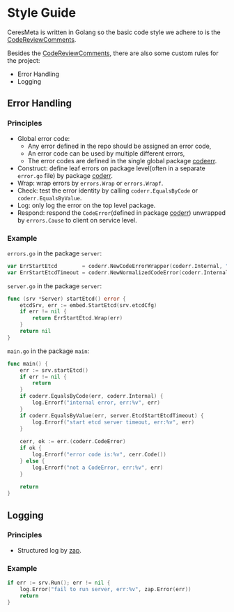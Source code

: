 # Style Guide
CeresMeta is written in Golang so the basic code style we adhere to is the [CodeReviewComments](https://github.com/golang/go/wiki/CodeReviewComments).

Besides the [CodeReviewComments](https://github.com/golang/go/wiki/CodeReviewComments), there are also some custom rules for the project:
- Error Handling
- Logging

## Error Handling
### Principles
- Global error code:
  - Any error defined in the repo should be assigned an error code,
  - An error code can be used by multiple different errors,
  - The error codes are defined in the single global package [codeerr](https://github.com/CeresDB/ceresmeta/tree/main/pkg/coderr).
- Construct: define leaf errors on package level(often in a separate `error.go` file) by package [coderr](https://github.com/CeresDB/ceresmeta/tree/main/pkg/coderr).
- Wrap: wrap errors by `errors.Wrap` or `errors.Wrapf`.
- Check: test the error identity by calling `coderr.EqualsByCode` or `coderr.EqualsByValue`.
- Log: only log the error on the top level package.
- Respond: respond the `CodeError`(defined in package [coderr](https://github.com/CeresDB/ceresmeta/tree/main/pkg/coderr)) unwrapped by `errors.Cause` to client on service level.

### Example
`errors.go` in the package `server`:
```go
var ErrStartEtcd        = coderr.NewCodeErrorWrapper(coderr.Internal, "fail to start embed etcd")
var ErrStartEtcdTimeout = coderr.NewNormalizedCodeError(coderr.Internal, "fail to start etcd server in time")
```

`server.go` in the package `server`:
```go
func (srv *Server) startEtcd() error {
    etcdSrv, err := embed.StartEtcd(srv.etcdCfg)
    if err != nil {
        return ErrStartEtcd.Wrap(err)
    }
    return nil
}
```

`main.go` in the package `main`:
```go
func main() {
    err := srv.startEtcd()
    if err != nil {
        return 
    }
    if coderr.EqualsByCode(err, coderr.Internal) {
        log.Errorf("internal error, err:%v", err)
    }
    if coderr.EqualsByValue(err, server.EtcdStartEtcdTimeout) {
        log.Errorf("start etcd server timeout, err:%v", err)
    }
	
    cerr, ok := err.(coderr.CodeError)
    if ok {
        log.Errorf("error code is:%v", cerr.Code())	
    } else {
        log.Errorf("not a CodeError, err:%v", err)	
    }
		
    return
}
```

## Logging
### Principles
- Structured log by [zap](https://github.com/uber-go/zap).

### Example
```go
if err := srv.Run(); err != nil {
    log.Error("fail to run server, err:%v", zap.Error(err))
    return
}
```

